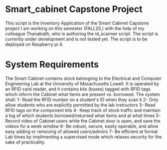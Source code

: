 # Smart_cabinet Capstone Project

This script is the Inventory Application of the Smart Cabinet Capstone project I am working on this semester (FALL20,) with the help of my colleague Thanakiath, who is authoring the id_scanner script. The script is currently under development and is not tested yet. The script is to be deployed on Raspberry pi 4.

# System Requirements
The Smart Cabinet contains stock belonginig to the Electrical and Computer Engineering Lab at the University of Masachusetts Lowell. It is operated by an RFID card reader, and it contains kits (boxes) tagged with RFID tags which inform the Cabinet what items are present vs. borrowed. 
The system shall:
1- Read the RFID number on a student's ID when they scan it
2- Only allow students who are explicitly permitted by the lab instructors
3- Read RFID tags on the component kits
4- Keep track of stock traffic and maintain a log of which students borrowed/returned what items and at what times
5- Record video of Cabinet users while the Cabinet door is open, and save the videos for a week window
6- Be robust, secure, easily operable, and allow easy adding or removing of allowed users/admins
7- Be efficient at formal Lab times by implimenting a supervised mode which relaxes security for the sake of practicality.
